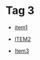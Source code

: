 # Tag 3


 - [item1](item1/index.md)
    
 - [ITEM2](ITEM2/index.md)
    
 - [Item3](Item3/index.md)
    
